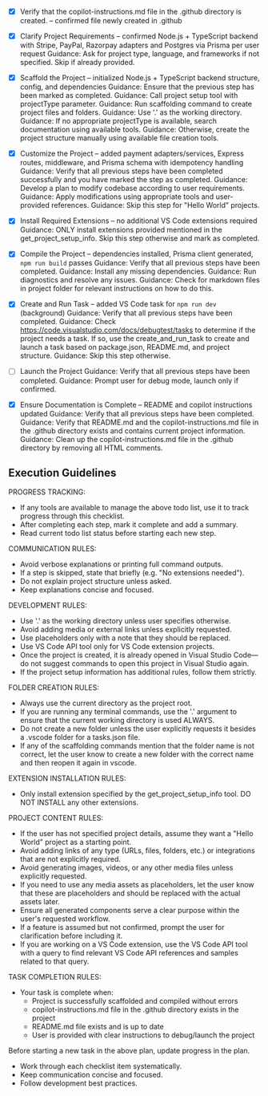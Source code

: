 - [x] Verify that the copilot-instructions.md file in the .github directory is created. – confirmed file newly created in .github

- [x] Clarify Project Requirements – confirmed Node.js + TypeScript backend with Stripe, PayPal, Razorpay adapters and Postgres via Prisma per user request
  Guidance: Ask for project type, language, and frameworks if not specified. Skip if already provided.

- [x] Scaffold the Project – initialized Node.js + TypeScript backend structure, config, and dependencies
  Guidance: Ensure that the previous step has been marked as completed.
  Guidance: Call project setup tool with projectType parameter.
  Guidance: Run scaffolding command to create project files and folders.
  Guidance: Use '.' as the working directory.
  Guidance: If no appropriate projectType is available, search documentation using available tools.
  Guidance: Otherwise, create the project structure manually using available file creation tools.

- [x] Customize the Project – added payment adapters/services, Express routes, middleware, and Prisma schema with idempotency handling
  Guidance: Verify that all previous steps have been completed successfully and you have marked the step as completed.
  Guidance: Develop a plan to modify codebase according to user requirements.
  Guidance: Apply modifications using appropriate tools and user-provided references.
  Guidance: Skip this step for "Hello World" projects.

- [x] Install Required Extensions – no additional VS Code extensions required
  Guidance: ONLY install extensions provided mentioned in the get_project_setup_info. Skip this step otherwise and mark as completed.

- [x] Compile the Project – dependencies installed, Prisma client generated, `npm run build` passes
  Guidance: Verify that all previous steps have been completed.
  Guidance: Install any missing dependencies.
  Guidance: Run diagnostics and resolve any issues.
  Guidance: Check for markdown files in project folder for relevant instructions on how to do this.

- [x] Create and Run Task – added VS Code task for `npm run dev` (background)
  Guidance: Verify that all previous steps have been completed.
  Guidance: Check https://code.visualstudio.com/docs/debugtest/tasks to determine if the project needs a task. If so, use the create_and_run_task to create and launch a task based on package.json, README.md, and project structure.
  Guidance: Skip this step otherwise.

- [ ] Launch the Project
  Guidance: Verify that all previous steps have been completed.
  Guidance: Prompt user for debug mode, launch only if confirmed.

- [x] Ensure Documentation is Complete – README and copilot instructions updated
  Guidance: Verify that all previous steps have been completed.
  Guidance: Verify that README.md and the copilot-instructions.md file in the .github directory exists and contains current project information.
  Guidance: Clean up the copilot-instructions.md file in the .github directory by removing all HTML comments.

## Execution Guidelines
PROGRESS TRACKING:
- If any tools are available to manage the above todo list, use it to track progress through this checklist.
- After completing each step, mark it complete and add a summary.
- Read current todo list status before starting each new step.

COMMUNICATION RULES:
- Avoid verbose explanations or printing full command outputs.
- If a step is skipped, state that briefly (e.g. "No extensions needed").
- Do not explain project structure unless asked.
- Keep explanations concise and focused.

DEVELOPMENT RULES:
- Use '.' as the working directory unless user specifies otherwise.
- Avoid adding media or external links unless explicitly requested.
- Use placeholders only with a note that they should be replaced.
- Use VS Code API tool only for VS Code extension projects.
- Once the project is created, it is already opened in Visual Studio Code—do not suggest commands to open this project in Visual Studio again.
- If the project setup information has additional rules, follow them strictly.

FOLDER CREATION RULES:
- Always use the current directory as the project root.
- If you are running any terminal commands, use the '.' argument to ensure that the current working directory is used ALWAYS.
- Do not create a new folder unless the user explicitly requests it besides a .vscode folder for a tasks.json file.
- If any of the scaffolding commands mention that the folder name is not correct, let the user know to create a new folder with the correct name and then reopen it again in vscode.

EXTENSION INSTALLATION RULES:
- Only install extension specified by the get_project_setup_info tool. DO NOT INSTALL any other extensions.

PROJECT CONTENT RULES:
- If the user has not specified project details, assume they want a "Hello World" project as a starting point.
- Avoid adding links of any type (URLs, files, folders, etc.) or integrations that are not explicitly required.
- Avoid generating images, videos, or any other media files unless explicitly requested.
- If you need to use any media assets as placeholders, let the user know that these are placeholders and should be replaced with the actual assets later.
- Ensure all generated components serve a clear purpose within the user's requested workflow.
- If a feature is assumed but not confirmed, prompt the user for clarification before including it.
- If you are working on a VS Code extension, use the VS Code API tool with a query to find relevant VS Code API references and samples related to that query.

TASK COMPLETION RULES:
- Your task is complete when:
  - Project is successfully scaffolded and compiled without errors
  - copilot-instructions.md file in the .github directory exists in the project
  - README.md file exists and is up to date
  - User is provided with clear instructions to debug/launch the project

Before starting a new task in the above plan, update progress in the plan.
- Work through each checklist item systematically.
- Keep communication concise and focused.
- Follow development best practices.
